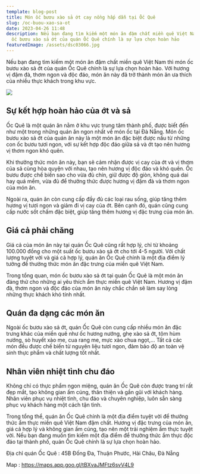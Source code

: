 ```yaml
---
template: blog-post
title: Món ốc bươu xào sả ớt cay nồng hấp dẫn tại Ốc Quê
slug: /oc-buou-xao-sa-ot
date: 2023-04-26 11:48
description: Nếu bạn đang tìm kiếm một món ăn đậm chất miền quê Việt Nam thì món
  ốc bươu xào sả ớt của quán Ốc Quê chính là sự lựa chọn hoàn hảo
featuredImage: /assets/dsc03066.jpg
---
```

Nếu bạn đang tìm kiếm một món ăn đậm chất miền quê Việt Nam thì món ốc bươu xào sả ớt của quán Ốc Quê chính là sự lựa chọn hoàn hảo. Với hương vị đậm đà, thơm ngon và độc đáo, món ăn này đã trở thành món ăn ưa thích của nhiều thực khách trong khu vực.

![](/assets/dsc03066.jpg)

## Sự kết hợp hoàn hảo của ớt và sả

Ốc Quê là một quán ăn nằm ở khu vực trung tâm thành phố, được biết đến như một trong những quán ăn ngon nhất về món ốc tại Đà Nẵng. Món ốc bươu xào sả ớt của quán ăn này là một món ăn đặc biệt được nấu từ những con ốc bươu tươi ngon, với sự kết hợp độc đáo giữa sả và ớt tạo nên hương vị thơm ngon khó quên.

Khi thưởng thức món ăn này, bạn sẽ cảm nhận được vị cay của ớt và vị thơm của sả cùng hòa quyện với nhau, tạo nên hương vị độc đáo và khó quên. Ốc bươu được chế biến sao cho vừa đủ chín, giữ được độ giòn, không quá dai hay quá mềm, vừa đủ để thưởng thức được hương vị đậm đà và thơm ngon của món ăn.

Ngoài ra, quán ăn còn cung cấp đầy đủ các loại rau sống, giúp tăng thêm hương vị tươi ngon và giảm đi vị cay của ớt. Bên cạnh đó, quán cũng cung cấp nước sốt chấm đặc biệt, giúp tăng thêm hương vị đặc trưng của món ăn.

## Giá cả phải chăng

Giá cả của món ăn này tại quán Ốc Quê cũng rất hợp lý, chỉ từ khoảng 100.000 đồng cho một suất ốc bươu xào sả ớt cho tới 4-5 người. Với chất lượng tuyệt vời và giá cả hợp lý, quán ăn Ốc Quê chính là một địa điểm lý tưởng để thưởng thức món ăn đặc trưng của miền quê Việt Nam.

Trong tổng quan, món ốc bươu xào sả ớt tại quán Ốc Quê là một món ăn đáng thử cho những ai yêu thích ẩm thực miền quê Việt Nam. Hương vị đậm đà, thơm ngon và độc đáo của món ăn này chắc chắn sẽ làm say lòng những thực khách khó tính nhất.

## Quán đa dạng các món ăn

Ngoài ốc bươu xào sả ớt, quán Ốc Quê còn cung cấp nhiều món ăn đặc trưng khác của miền quê như ốc hương nướng, ghẹ xào sả ớt, tôm hùm nướng, sò huyết xào me, cua rang me, mực xào chua ngọt,... Tất cả các món đều được chế biến từ nguyên liệu tươi ngon, đảm bảo độ an toàn vệ sinh thực phẩm và chất lượng tốt nhất.

## Nhân viên nhiệt tình chu đáo

Không chỉ có thực phẩm ngon miệng, quán ăn Ốc Quê còn được trang trí rất đẹp mắt, tạo không gian ấm cúng, thân thiện và gần gũi với khách hàng. Nhân viên phục vụ nhiệt tình, chu đáo và chuyên nghiệp, luôn sẵn sàng phục vụ khách hàng một cách tận tình.

Trong tổng thể, quán ăn Ốc Quê chính là một địa điểm tuyệt vời để thưởng thức ẩm thực miền quê Việt Nam đậm chất. Hương vị đặc trưng của món ăn, giá cả hợp lý và không gian ấm cúng, tạo nên một trải nghiệm ẩm thực tuyệt vời. Nếu bạn đang muốn tìm kiếm một địa điểm để thưởng thức ẩm thực độc đáo tại thành phố, quán Ốc Quê chính là sự lựa chọn hoàn hảo.

Địa chỉ quán Ốc Quê : 45B Đống Đa, Thuận Phước, Hải Châu, Đà Nẵng

M﻿ap : <https://maps.app.goo.gl/tBXvaJMFtz6svV4L9>